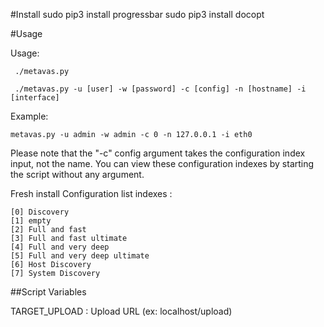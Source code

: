 #Install
sudo pip3 install progressbar
sudo pip3 install docopt


#Usage

Usage:

     ./metavas.py

     ./metavas.py -u [user] -w [password] -c [config] -n [hostname] -i [interface]

Example:

    metavas.py -u admin -w admin -c 0 -n 127.0.0.1 -i eth0




Please note that the "-c" config argument takes the configuration index input, not the name.
You can view these configuration indexes by starting the script without any argument.

Fresh install Configuration list indexes :

    [0] Discovery
    [1] empty
    [2] Full and fast
    [3] Full and fast ultimate
    [4] Full and very deep
    [5] Full and very deep ultimate
    [6] Host Discovery
    [7] System Discovery


##Script Variables

TARGET_UPLOAD            : Upload URL (ex: localhost/upload)
